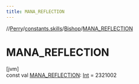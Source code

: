 ```yaml
---
title: MANA_REFLECTION
---
```

//[Perry](../../../index.html)/[constants.skills](../index.html)/[Bishop](index.html)/[MANA_REFLECTION](-m-a-n-a_-r-e-f-l-e-c-t-i-o-n.html)



# MANA_REFLECTION



[jvm]\
const val [MANA_REFLECTION](-m-a-n-a_-r-e-f-l-e-c-t-i-o-n.html): [Int](https://kotlinlang.org/api/latest/jvm/stdlib/kotlin/-int/index.html) = 2321002




